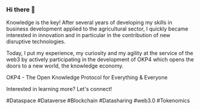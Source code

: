 ### Hi there 👋
Knowledge is the key! 
After several years of developing my skills in business development applied to the agricultural sector, I quickly became interested in innovation and in particular in the contribution of new disruptive technologies.

Today, I put my experience, my curiosity and my agility at the service of the web3 by actively participating in the development of OKP4 which opens the doors to a new world, the knowledge economy.

OKP4 - The Open Knowledge Protocol for Everything & Everyone

Interested in learning more? Let's connect! 

#Dataspace #Dataverse #Blockchain #Datasharing #web3.0 #Tokenomics
<!--
**LucasPzn/LucasPzn** is a ✨ _special_ ✨ repository because its `README.md` (this file) appears on your GitHub profile.

Here are some ideas to get you started:

- 🔭 I’m currently working on ...
- 🌱 I’m currently learning ...
- 👯 I’m looking to collaborate on ...
- 🤔 I’m looking for help with ...
- 💬 Ask me about ...
- 📫 How to reach me: ...
- 😄 Pronouns: ...
- ⚡ Fun fact: ...
-->
